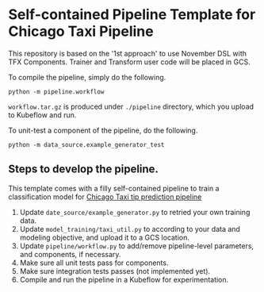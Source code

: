 # Self-contained Pipeline Template for Chicago Taxi Pipeline

This repository is based on the '1st approach' to use November DSL with TFX
Components. Trainer and Transform user code will be placed in GCS.


To compile the pipeline, simply do the following.

```shell
python -m pipeline.workflow
```
`workflow.tar.gz` is produced under `./pipeline` directory, which you upload to
Kubeflow and run.


To unit-test a component of the pipeline, do the following.

```shell
python -m data_source.example_generator_test
```


## Steps to develop the pipeline.

This template comes with a filly self-contained pipeline to train
a classification model for [Chicago Taxi tip prediction pipeline](https://github.com/tensorflow/tfx/tree/master/tfx/examples/chicago_taxi_pipeline)

1. Update `date_source/example_generator.py` to retried your own training data.
2. Update `model_training/taxi_util.py` to according to your data and modeling
   objective, and upload it to a GCS location.
3. Update `pipeline/workflow.py` to add/remove pipeline-level parameters,
   and components, if necessary.
4. Make sure all unit tests pass for components.
5. Make sure integration tests passes (not implemented yet).
6. Compile and run the pipeline in a Kubeflow for experimentation.

